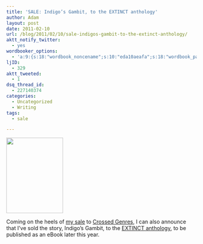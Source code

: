 ```yaml
---
title: 'SALE: Indigo’s Gambit, to the EXTINCT anthology'
author: Adam
layout: post
date: 2011-02-10
url: /blog/2011/02/10/sale-indigos-gambit-to-the-extinct-anthology/
aktt_notify_twitter:
  - yes
wordbooker_options:
  - 'a:9:{s:18:"wordbook_noncename";s:10:"eda10aeafa";s:18:"wordbook_page_post";s:12:"361165930717";s:18:"wordbook_orandpage";s:1:"2";s:23:"wordbook_default_author";s:1:"1";s:23:"wordbook_extract_length";s:3:"400";s:19:"wordbook_actionlink";s:3:"300";s:26:"wordbooker_publish_default";s:2:"on";s:18:"wordbook_attribute";s:14:"New blog post:";s:29:"wordbooker_status_update_text";s:35:": New blog post :  %title% - %link%";}'
ljID:
  - 329
aktt_tweeted:
  - 1
dsq_thread_id:
  - 227140374
categories:
  - Uncategorized
  - Writing
tags:
  - sale

---
```

[<img class="size-full wp-image-364 alignright" title="Extinct Anthology" src="http://www.adamisrael.com/wp-content/uploads/2011/02/Extinct_Cover2.jpg" alt="" width="150" height="200" />][1]

Coming on the heels of [my sale][2] to [Crossed Genres][3], I can also announce that I&#8217;ve sold the story, Indigo&#8217;s Gambit, to the [EXTINCT anthology][4], to be published as an eBook later this year.

 [1]: http://www.adamisrael.com/wp-content/uploads/2011/02/Extinct_Cover2.jpg
 [2]: http://www.adamisrael.com/blog/2011/02/10/sale-dog-days-to-crossed-genres/
 [3]: http://www.crossedgenres.com/
 [4]: http://phoenixsullivan.blogspot.com/p/extinct-call-for-submissions.html
